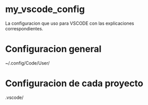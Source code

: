 # my_vscode_config
La configuracion que uso para VSCODE con las explicaciones correspondientes.

# Configuracion general
~/.config/Code/User/

# Configuracion de cada proyecto
.vscode/
